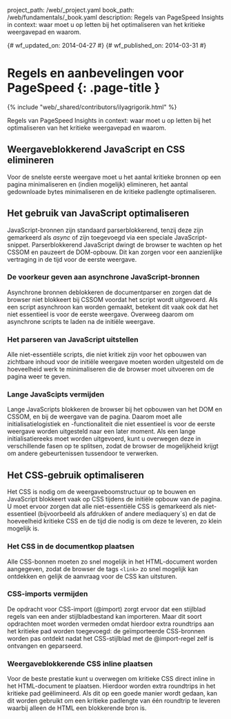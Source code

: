 project_path: /web/_project.yaml
book_path: /web/fundamentals/_book.yaml
description: Regels van PageSpeed Insights in context: waar moet u op letten bij het optimaliseren van het kritieke weergavepad en waarom.


{# wf_updated_on: 2014-04-27 #}
{# wf_published_on: 2014-03-31 #}

# Regels en aanbevelingen voor PageSpeed {: .page-title }

{% include "web/_shared/contributors/ilyagrigorik.html" %}


Regels van PageSpeed Insights in context: waar moet u op letten bij het optimaliseren van het kritieke weergavepad en waarom.

## Weergaveblokkerend JavaScript en CSS elimineren

Voor de snelste eerste weergave moet u het aantal kritieke bronnen op een pagina minimaliseren en (indien mogelijk) elimineren, het aantal gedownloade bytes minimaliseren en de kritieke padlengte optimaliseren.

## Het gebruik van JavaScript optimaliseren

JavaScript-bronnen zijn standaard parserblokkerend, tenzij deze zijn gemarkeerd als _async_ of zijn toegevoegd via een speciale JavaScript-snippet. Parserblokkerend JavaScript dwingt de browser te wachten op het CSSOM en pauzeert de DOM-opbouw. Dit kan zorgen voor een aanzienlijke vertraging in de tijd voor de eerste weergave.

### **De voorkeur geven aan asynchrone JavaScript-bronnen**

Asynchrone bronnen deblokkeren de documentparser en zorgen dat de browser niet blokkeert bij CSSOM voordat het script wordt uitgevoerd. Als een script asynchroon kan worden gemaakt, betekent dit vaak ook dat het niet essentieel is voor de eerste weergave. Overweeg daarom om asynchrone scripts te laden na de initiële weergave.

### **Het parseren van JavaScript uitstellen**

Alle niet-essentiële scripts, die niet kritiek zijn voor het opbouwen van zichtbare inhoud voor de initiële weergave moeten worden uitgesteld om de hoeveelheid werk te minimaliseren die de browser moet uitvoeren om de pagina weer te geven.

### **Lange JavaScipts vermijden**

Lange JavaScripts blokkeren de browser bij het opbouwen van het DOM en CSSOM, en bij de weergave van de pagina. Daarom moet alle initialisatielogistiek en -functionaliteit die niet essentieel is voor de eerste weergave worden uitgesteld naar een later moment. Als een lange initialisatiereeks moet worden uitgevoerd, kunt u overwegen deze in verschillende fasen op te splitsen, zodat de browser de mogelijkheid krijgt om andere gebeurtenissen tussendoor te verwerken.

## Het CSS-gebruik optimaliseren

Het CSS is nodig om de weergaveboomstructuur op te bouwen en JavaScript blokkeert vaak op CSS tijdens de initiële opbouw van de pagina. U moet ervoor zorgen dat alle niet-essentiële CSS is gemarkeerd als niet-essentieel (bijvoorbeeld als afdrukken of andere mediaquery`s) en dat de hoeveelheid kritieke CSS en de tijd die nodig is om deze te leveren, zo klein mogelijk is.

### **Het CSS in de documentkop plaatsen**

Alle CSS-bonnen moeten zo snel mogelijk in het HTML-document worden aangegeven, zodat de browser de tags `<link>` zo snel mogelijk kan ontdekken en gelijk de aanvraag voor de CSS kan uitsturen.

### **CSS-imports vermijden**

De opdracht voor CSS-import (@import) zorgt ervoor dat een stijlblad regels van een ander stijlbladbestand kan importeren. Maar dit soort opdrachten moet worden vermeden omdat hierdoor extra roundtrips aan het kritieke pad worden toegevoegd: de geïmporteerde CSS-bronnen worden pas ontdekt nadat het CSS-stijlblad met de @import-regel zelf is ontvangen en geparseerd.

### **Weergaveblokkerende CSS inline plaatsen**

Voor de beste prestatie kunt u overwegen om kritieke CSS direct inline in het HTML-document te plaatsen. Hierdoor worden extra roundtrips in het kritieke pad geëlimineerd. Als dit op een goede manier wordt gedaan, kan dit worden gebruikt om een kritieke padlengte van één roundtrip te leveren waarbij alleen de HTML een blokkerende bron is.



